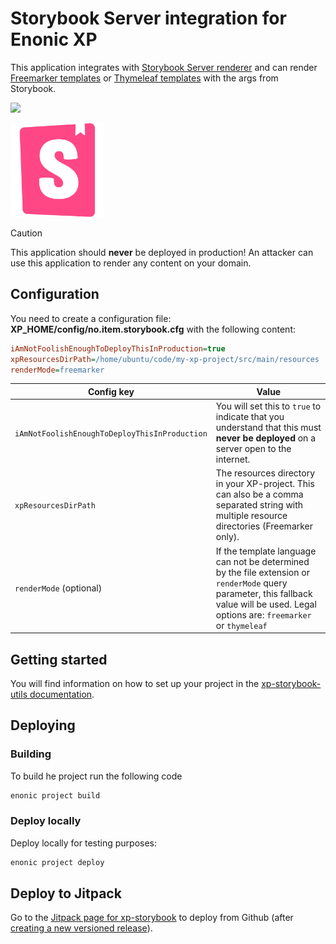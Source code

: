 # Storybook Server integration for Enonic XP

This application integrates with [Storybook Server renderer](https://www.npmjs.com/package/@storybook/server) and can
render [Freemarker templates](https://github.com/tineikt/xp-lib-freemarker/) or [Thymeleaf templates](https://github.com/enonic/lib-thymeleaf) with the args from Storybook.

[![](https://jitpack.io/v/no.item/xp-storybook.svg)](https://jitpack.io/#no.item/xp-storybook)

<img src="https://github.com/ItemConsulting/xp-storybook/raw/main/docs/icon.svg?sanitize=true" width="150">

> [!CAUTION]  
> This application should **never** be deployed in production! An attacker can use this application to render any content on your domain.

## Configuration

You need to create a configuration file: **XP_HOME/config/no.item.storybook.cfg** with the following content:

```ini
iAmNotFoolishEnoughToDeployThisInProduction=true
xpResourcesDirPath=/home/ubuntu/code/my-xp-project/src/main/resources
renderMode=freemarker
```

| Config key                                    | Value                                                                                                                                                                                  |
|-----------------------------------------------|----------------------------------------------------------------------------------------------------------------------------------------------------------------------------------------|
| `iAmNotFoolishEnoughToDeployThisInProduction` | You will set this to `true` to indicate that you understand that this must **never be deployed** on a server open to the internet.                                                     |
| `xpResourcesDirPath`                          | The resources directory in your XP-project. This can also be a comma separated string with multiple resource directories (Freemarker only).                                            |
| `renderMode` (optional)                       | If the template language can not be determined by the file extension or `renderMode` query parameter, this fallback value will be used. Legal options are: `freemarker` or `thymeleaf` |

## Getting started

You will find information on how to set up your project in the [xp-storybook-utils documentation](https://github.com/ItemConsulting/xp-storybook-utils).

## Deploying

### Building

To build he project run the following code

```bash
enonic project build
```

### Deploy locally

Deploy locally for testing purposes:

```bash
enonic project deploy
```

## Deploy to Jitpack

Go to the [Jitpack page for xp-storybook](https://jitpack.io/#no.item/xp-storybook) to deploy from Github (after
[creating a new versioned release](https://github.com/ItemConsulting/xp-storybook/releases/new)).
